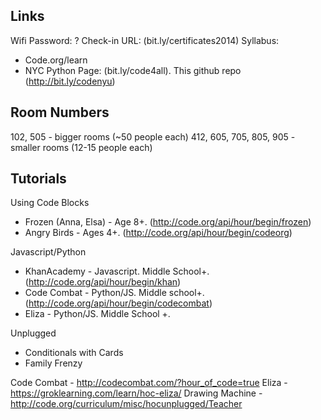 ## Links

Wifi Password: ?
Check-in URL: (bit.ly/certificates2014)
Syllabus:
* Code.org/learn
* NYC Python Page: (bit.ly/code4all). This github repo (http://bit.ly/codenyu)

## Room Numbers

102, 505 - bigger rooms (~50 people each)
412, 605, 705, 805, 905 - smaller rooms (12-15 people each)

## Tutorials

Using Code Blocks

* Frozen (Anna, Elsa) - Age 8+. (http://code.org/api/hour/begin/frozen)
* Angry Birds - Ages 4+. (http://code.org/api/hour/begin/codeorg)

Javascript/Python

* KhanAcademy - Javascript. Middle School+. (http://code.org/api/hour/begin/khan)
* Code Combat - Python/JS. Middle school+. (http://code.org/api/hour/begin/codecombat)
* Eliza - Python/JS. Middle School +.

Unplugged

* Conditionals with Cards
* Family Frenzy



Code Combat - http://codecombat.com/?hour_of_code=true
Eliza - https://groklearning.com/learn/hoc-eliza/
Drawing Machine - http://code.org/curriculum/misc/hocunplugged/Teacher
